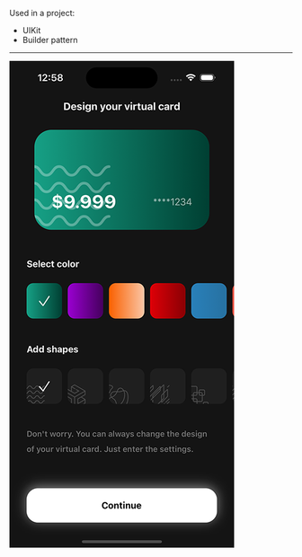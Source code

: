 Used in a project:
* UIKit
* Builder pattern

---
![Image alt](https://github.com/AlexKolch/BankCard/blob/main/Simulator%20Screenshot%20-%20iPhone%2015%20Pro%20-%202024-03-23%20at%2012.58.22.png)
